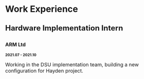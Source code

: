 # Work Experience

## <font size=5>Hardware Implementation Intern</font> 

## <font size=3>ARM Ltd</font> 

**<small>2021.07 - 2021.10 <small>**

<font size=3>Working in the DSU implementation team, building a new configuration for Hayden project.</font>


